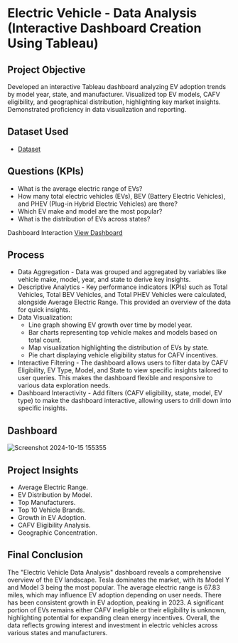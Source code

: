 # Electric Vehicle - Data Analysis (Interactive Dashboard Creation Using Tableau)
## Project Objective
Developed an interactive Tableau dashboard analyzing EV adoption trends by model year, state, and manufacturer. Visualized top EV models, CAFV eligibility, and geographical distribution, highlighting key market insights. Demonstrated proficiency in data visualization and reporting.

## Dataset Used

- <a href="https://github.com/Muhammad-Allaithi/Data-Analysis-Dashboard-Tableau/blob/main/ELECTRIC%20VEHICLE%20DATA%20ANALYSIS.twbx">Dataset</a>

## Questions (KPIs)

- What is the average electric range of EVs?
- How many total electric vehicles (EVs), BEV (Battery Electric Vehicles), and PHEV (Plug-in Hybrid Electric Vehicles) are there?
- Which EV make and model are the most popular?
- What is the distribution of EVs across states?

Dashboard Interaction <a href="https://github.com/Muhammad-Allaithi/Data-Analysis-Dashboard-Tableau/blob/main/Screenshot%202024-10-15%20155355.png">View Dashboard</a>

## Process

- Data Aggregation - Data was grouped and aggregated by variables like vehicle make, model, year, and state to derive key insights.
- Descriptive Analytics - Key performance indicators (KPIs) such as Total Vehicles, Total BEV Vehicles, and Total PHEV Vehicles were calculated, alongside Average Electric Range. This provided an overview of the data for quick insights.
- Data Visualization:
  * Line graph showing EV growth over time by model year.
  * Bar charts representing top vehicle makes and models based on total count.
  * Map visualization highlighting the distribution of EVs by state.
  * Pie chart displaying vehicle eligibility status for CAFV incentives.
- Interactive Filtering - The dashboard allows users to filter data by CAFV Eligibility, EV Type, Model, and State to view specific insights tailored to user queries. This makes the dashboard flexible and responsive to various data exploration needs.
- Dashboard Interactivity - Add filters (CAFV eligibility, state, model, EV type) to make the dashboard interactive, allowing users to drill down into specific insights.

## Dashboard

![Screenshot 2024-10-15 155355](https://github.com/user-attachments/assets/b827663b-1c57-408b-a2b9-9ead2cd11c56)

## Project Insights

- Average Electric Range.
- EV Distribution by Model.
- Top Manufacturers.
- Top 10 Vehicle Brands.
- Growth in EV Adoption.
- CAFV Eligibility Analysis.
- Geographic Concentration.

## Final Conclusion

The "Electric Vehicle Data Analysis" dashboard reveals a comprehensive overview of the EV landscape. Tesla dominates the market, with its Model Y and Model 3 being the most popular. The average electric range is 67.83 miles, which may influence EV adoption depending on user needs. There has been consistent growth in EV adoption, peaking in 2023. A significant portion of EVs remains either CAFV ineligible or their eligibility is unknown, highlighting potential for expanding clean energy incentives. Overall, the data reflects growing interest and investment in electric vehicles across various states and manufacturers.
